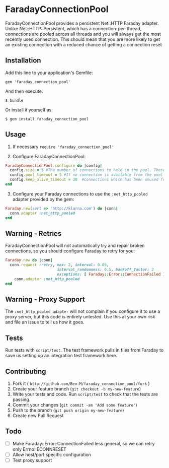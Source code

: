 # FaradayConnectionPool

FaradayConnectionPool provides a persistent Net::HTTP Faraday adapter.
Unlike Net::HTTP::Persistent, which has a connection-per-thread, connections are pooled across all threads and you will always get the most recently used connection. This should mean that you are more likely to get an existing connection with a reduced chance of getting a connection reset
## Installation

Add this line to your application's Gemfile:

    gem 'faraday_connection_pool'

And then execute:

    $ bundle

Or install it yourself as:

    $ gem install faraday_connection_pool


## Usage

1. If necessary `require 'faraday_connection_pool'`

2. Configure FaradayConnectionPool:

```ruby
FaradayConnectionPool.configure do |config|
  config.size = 5 #The number of connections to held in the pool. There is a separate pool for each host/port.
  config.pool_timeout = 5 #If no connection is available from the pool within :pool_timeout seconds the adapter will raise a Timeout::Error.
  config.keep_alive_timeout = 30  #Connections which has been unused for :keep_alive_timeout seconds are not reused.
end
```

3. Configure your Faraday connections to use the `:net_http_pooled` adapter provided by the gem:

```ruby
Faraday.new(:url => 'http://klarna.com') do |conn|
  conn.adapter :net_http_pooled
end
```

## Warning - Retries

FaradayConnectionPool will not automatically try and repair broken connections, so you should configure Faraday to retry
for you:

```ruby
Faraday.new do |conn|
  conn.request :retry, max: 2, interval: 0.05,
                       interval_randomness: 0.5, backoff_factor: 2
                       exceptions: [ Faraday::Error::ConnectionFailed ]
    conn.adapter :net_http_pooled
end
```

## Warning - Proxy Support

The `:net_http_pooled adapter` will not complain if you configure it to use a proxy server, but this code is entirely
untested. Use this at your own risk and file an issue to tell us how it goes.

## Tests

Run tests with `script/test`.
The test framework pulls in files from Faraday to save us setting up an integration test framework here.

## Contributing

1. Fork it ( `http://github.com/Ben-M/faraday_connection_pool/fork` )
2. Create your feature branch (`git checkout -b my-new-feature`)
3. Write your tests and code. Run `script/test` to check that the tests are passing.
3. Commit your changes (`git commit -am 'Add some feature'`)
4. Push to the branch (`git push origin my-new-feature`)
5. Create new Pull Request

## Todo
* [ ] Make Faraday::Error::ConnectionFailed less general, so we can retry only Errno::ECONNRESET
* [ ] Allow host/port specific configuration
* [ ] Test proxy support
